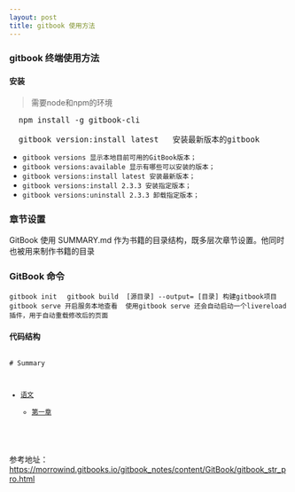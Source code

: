```yaml
---
layout: post
title: gitbook 使用方法
---
```


### gitbook 终端使用方法

#### 安装

> 需要node和npm的环境

<pre>
  npm install -g gitbook-cli  <br>
  gitbook version:install latest   安装最新版本的gitbook
</pre>

* `gitbook versions 显示本地目前可用的GitBook版本；` 
* `gitbook versions:available 显示有哪些可以安装的版本；` 
* `gitbook versions:install latest 安装最新版本；` 
* `gitbook versions:install 2.3.3 安装指定版本；` 
* `gitbook versions:uninstall 2.3.3 卸载指定版本；` 


###  章节设置

GitBook 使用 SUMMARY.md 作为书籍的目录结构，既多层次章节设置。他同时也被用来制作书籍的目录


###  GitBook 命令

`gitbook init  `
`gitbook build  [源目录] --output= [目录] 构建gitbook项目  `
`gitbook serve 开启服务本地查看  使用gitbook serve 还会自动启动一个livereload插件，用于自动重载修改后的页面 `


#### 代码结构
<code>
# Summary

* [语文](README.md)
   * [第一章](jin_dai_shi.md)

</code>



参考地址：<https://morrowind.gitbooks.io/gitbook_notes/content/GitBook/gitbook_str_pro.html>



